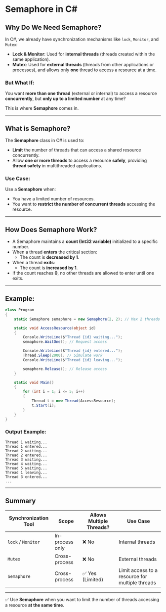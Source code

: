 
# Semaphore in C#

## Why Do We Need Semaphore?

In C#, we already have synchronization mechanisms like `lock`, `Monitor`, and `Mutex`:

- **Lock & Monitor**: Used for **internal threads** (threads created within the same application).
- **Mutex**: Used for **external threads** (threads from other applications or processes), and allows only **one** thread to access a resource at a time.

### But What If:
You want **more than one thread** (external or internal) to access a resource **concurrently**, but **only up to a limited number** at any time?

This is where **Semaphore** comes in.

---

## What is Semaphore?

The **Semaphore** class in C# is used to:

- **Limit** the number of threads that can access a shared resource concurrently.
- Allow **one or more threads** to access a resource **safely**, providing **thread safety** in multithreaded applications.

### Use Case:
Use a **Semaphore** when:
- You have a limited number of resources.
- You want to **restrict the number of concurrent threads** accessing the resource.

---

## How Does Semaphore Work?

- A Semaphore maintains a **count (Int32 variable)** initialized to a specific number.
- When a thread **enters** the critical section:
  - The count is **decreased by 1**.
- When a thread **exits**:
  - The count is **increased by 1**.
- If the count reaches **0**, no other threads are allowed to enter until one exits.

---

## Example:

```csharp
class Program
{
    static Semaphore semaphore = new Semaphore(2, 2); // Max 2 threads allowed

    static void AccessResource(object id)
    {
        Console.WriteLine($"Thread {id} waiting...");
        semaphore.WaitOne(); // Request access

        Console.WriteLine($"Thread {id} entered...");
        Thread.Sleep(2000); // Simulate work
        Console.WriteLine($"Thread {id} leaving...");

        semaphore.Release(); // Release access
    }

    static void Main()
    {
        for (int i = 1; i <= 5; i++)
        {
            Thread t = new Thread(AccessResource);
            t.Start(i);
        }
    }
}
```

### Output Example:
```
Thread 1 waiting...
Thread 1 entered...
Thread 2 waiting...
Thread 2 entered...
Thread 3 waiting...
Thread 4 waiting...
Thread 5 waiting...
Thread 1 leaving...
Thread 3 entered...
...
```

---

## Summary

| Synchronization Tool | Scope            | Allows Multiple Threads? | Use Case                                     |
|----------------------|------------------|---------------------------|-----------------------------------------------|
| `lock` / `Monitor`   | In-process only  | ❌ No                    | Internal threads                             |
| `Mutex`              | Cross-process    | ❌ No                    | External threads                             |
| `Semaphore`          | Cross-process    | ✅ Yes (Limited)         | Limit access to a resource for multiple threads |

---

✅ Use **Semaphore** when you want to limit the number of threads accessing a resource **at the same time**.
